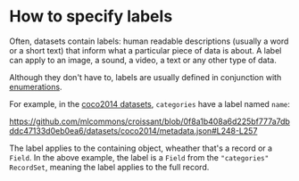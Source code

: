 # How to specify labels

Often, datasets contain labels: human readable descriptions (usually a word or
a short text) that inform what a particular piece of data is about. A label
can apply to an image, a sound, a video, a text or any other type of data.

Although they don't have to, labels are usually defined in conjunction with
[enumerations]().

For example, in the [coco2014 datasets](
https://github.com/mlcommons/croissant/blob/main/datasets/coco2014/metadata.json),
`categories` have a label named `name`:

https://github.com/mlcommons/croissant/blob/0f8a1b408a6d225bf777a7dbddc47133d0eb0ea6/datasets/coco2014/metadata.json#L248-L257

The label applies to the containing object, wheather that's a record or a `Field`.
In the above example, the label is a `Field` from the `"categories"` `RecordSet`,
meaning the label applies to the full record.